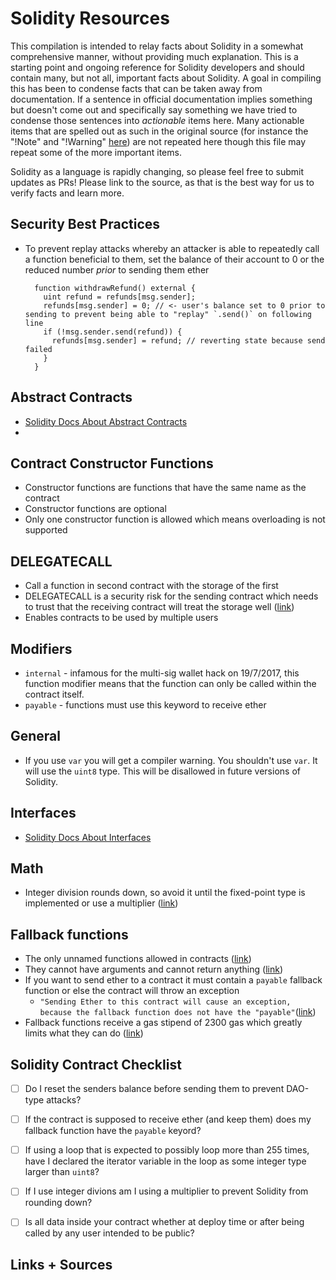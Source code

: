 # Solidity Resources

This compilation is intended to relay facts about Solidity in a somewhat comprehensive manner, without providing much explanation.  This is a starting point and ongoing reference for Solidity developers and should contain many, but not all, important facts about Solidity.  A goal in compiling this has been to condense facts that can be taken away from documentation.  If a sentence in official documentation implies something but doesn't come out and specifically say something we have tried to condense those sentences into _actionable_ items here.  Many actionable items that are spelled out as such in the original source (for instance the "!Note" and "!Warning" [here](http://idorecall.com/blog/about/)) are not repeated here though this file may repeat some of the more important items. 

Solidity as a language is rapidly changing, so please feel free to submit updates as PRs!  Please link to the source, as that is the best way for us to verify facts and learn more.



## Security Best Practices

- To prevent replay attacks whereby an attacker is able to repeatedly call a function beneficial to them, set the balance of their account to 0 or the reduced number _prior_ to sending them ether
        
        
        function withdrawRefund() external {
          uint refund = refunds[msg.sender];
          refunds[msg.sender] = 0; // <- user's balance set to 0 prior to sending to prevent being able to "replay" `.send()` on following line
          if (!msg.sender.send(refund)) {
            refunds[msg.sender] = refund; // reverting state because send failed
          }
        }

## Abstract Contracts

- [Solidity Docs About Abstract Contracts](http://solidity.readthedocs.io/en/develop/contracts.html#abstract-contracts)
- 


## Contract Constructor Functions

- Constructor functions are functions that have the same name as the contract
- Constructor functions are optional
- Only one constructor function is allowed which means overloading is not supported

## DELEGATECALL

- Call a function in second contract with the storage of the first
- DELEGATECALL is a security risk for the sending contract which needs to trust that the receiving contract will treat the storage well ([link](https://ethereum.stackexchange.com/a/3672/3344))
- Enables contracts to be used by multiple users

## Modifiers

- `internal` - infamous for the multi-sig wallet hack on 19/7/2017, this function modifier means that the function can only be called within the contract itself.
- `payable` - functions must use this keyword to receive ether


## General

 - If you use `var` you will get a compiler warning.  You shouldn't use `var`.  It will use the `uint8` type.  This will be disallowed in future versions of Solidity.

## Interfaces

- [Solidity Docs About Interfaces](http://solidity.readthedocs.io/en/develop/contracts.html#interfaces)

## Math

- Integer division rounds down, so avoid it until the fixed-point type is implemented or use a multiplier ([link](https://github.com/ConsenSys/smart-contract-best-practices#beware-rounding-with-integer-division))


## Fallback functions

- The only unnamed functions allowed in contracts ([link](http://solidity.readthedocs.io/en/latest/contracts.html#fallback-function))
- They cannot have arguments and cannot return anything ([link](http://solidity.readthedocs.io/en/latest/contracts.html#fallback-function))
- If you want to send ether to a contract it must contain a `payable` fallback function or else the contract will throw an exception
  - `"Sending Ether to this contract will cause an exception, because the fallback function does not have the "payable"`([link](http://solidity.readthedocs.io/en/develop/contracts.html#fallback-function))
- Fallback functions receive a gas stipend of 2300 gas which greatly limits what they can do ([link](http://solidity.readthedocs.io/en/latest/contracts.html#fallback-function))


## Solidity Contract Checklist

- [ ] Do I reset the senders balance before sending them to prevent DAO-type attacks? 
- [ ] If the contract is supposed to receive ether (and keep them) does my fallback function have the `payable` keyord?
- [ ] If using a loop that is expected to possibly loop more than 255 times, have I declared the iterator variable in the loop as some integer type larger than `uint8`?
- [ ] If I use integer divions am I using a multiplier to prevent Solidity from rounding down?
- [ ] Is all data inside your contract whether at deploy time or after being called by any user intended to be public?


## Links + Sources



